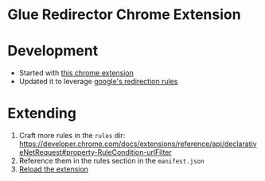 Glue Redirector Chrome Extension
=====================

# Development
* Started with [this chrome extension](https://github.com/bendavis78/chrome-extension-redirector/tree/master)
* Updated it to leverage [google's redirection rules](https://developer.chrome.com/docs/extensions/reference/api/declarativeNetRequest)

# Extending
1. Craft more rules in the `rules` dir: https://developer.chrome.com/docs/extensions/reference/api/declarativeNetRequest#property-RuleCondition-urlFilter
2. Reference them in the rules section in the `manifest.json`
3. [Reload the extension](https://developer.chrome.com/docs/extensions/get-started/tutorial/hello-world#load-unpacked)